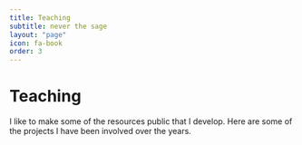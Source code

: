 ```yaml
---
title: Teaching
subtitle: never the sage
layout: "page"
icon: fa-book
order: 3
---
```


# Teaching

I like to make some of the resources public that I develop. Here are some of the projects I have been involved over the years.